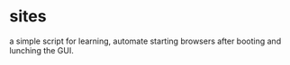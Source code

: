 # sites
a simple script for learning, automate starting browsers after booting and lunching the GUI. 
